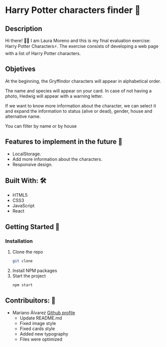 # Harry Potter characters finder 🧙

## Description

Hi there! 👋🏻 I am Laura Moreno and this is my final evaluation exercise: Harry Potter Characters⚡.
The exercise consists of developing a web page with a list of Harry Potter characters.

## Objetives

At the beginning, the Gryffindor characters will appear in alphabetical order.

The name and species will appear on your card. In case of not having a photo, Hedwig will appear with a warning letter.

If we want to know more information about the character, we can select it and expand the information to status (alive or dead), gender, house and alternative name.

You can filter by name or by house

## Features to implement in the future 🔁

- LocalStorage.
- Add more information about the characters.
- Responsive design.
  
## Built With: 🛠

- HTML5
- CSS3
- JavaScript
- React

## Getting Started 🚀

### Installation

1. Clone the repo
   ```sh
   git clone
    ```
2. Install NPM packages
3. Start the project
   ```sh
   npm start
   ```

## Contribuitors: 🤝

- Mariano Álvarez [Github profile](https://github.com/creativoma)
  - Update README.md
  - Fixed image style
  - Fixed cards style
  - Added new typography
  - Files were optimized